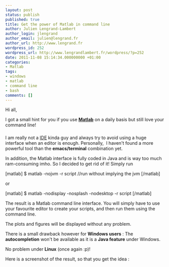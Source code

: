 ```yaml
---
layout: post
status: publish
published: true
title: Get the power of Matlab in command line
author: Julien Lengrand-Lambert
author_login: jlengrand
author_email: julien@lengrand.fr
author_url: http://www.lengrand.fr
wordpress_id: 252
wordpress_url: http://www.lengrandlambert.fr/wordpress/?p=252
date: 2011-11-08 15:14:34.000000000 +01:00
categories:
- Matlab
tags:
- windows
- matlab
- command line
- bash
comments: []
---
```

Hi all,

I got a small hint for you if you use <strong><a title="matlab" href="http://www.mathworks.fr/" target="_blank">Matlab</a></strong> on a daily basis but still love your command line!
<h3></h3>
<div id="post-body-872517502060080737">

I am really not a <a title="IDE" href="http://en.wikipedia.org/wiki/Integrated_development_environment" target="_blank">IDE</a> kinda guy and always try to avoid using a huge interface when an editor is enough. Personally,  I haven't found a more powerful tool than the <strong>emacs/terminal</strong> combination yet.

In addition, the Matlab interface is fully coded in Java and is way too much ram-consuming imho. So I decided to get rid of it! Simply run

[matlab]
$ matlab -nojvm -r script //run without implying the jvm
[/matlab]

or

[matlab]
$ matlab -nodisplay -nosplash -nodesktop -r script
[/matlab]

The result is a Matlab command line interface. You will simply have to use your favourite editor to create your scripts, and then run them using the command line.

The plots and figures will be displayed without any problem.

There is a small drawback however for <strong>Windows users</strong> : The <strong>autocompletion</strong> won't be available as it is a <strong>Java feature</strong> under Windows.

No problem under <strong>Linux</strong> (once again :p)!

Here is a screenshot of the result, so that you get the idea :

<a title="Matlab in command line" href="http://www.lengrand.fr/wp-content/uploads/2011/11/matlab_cl.png"><img class="size-large wp-image-263 alignnone" title="matlab in command line" src="http://www.lengrand.fr/wp-content/uploads/2011/11/matlab_cl.png" alt="" /></a>

</div>
